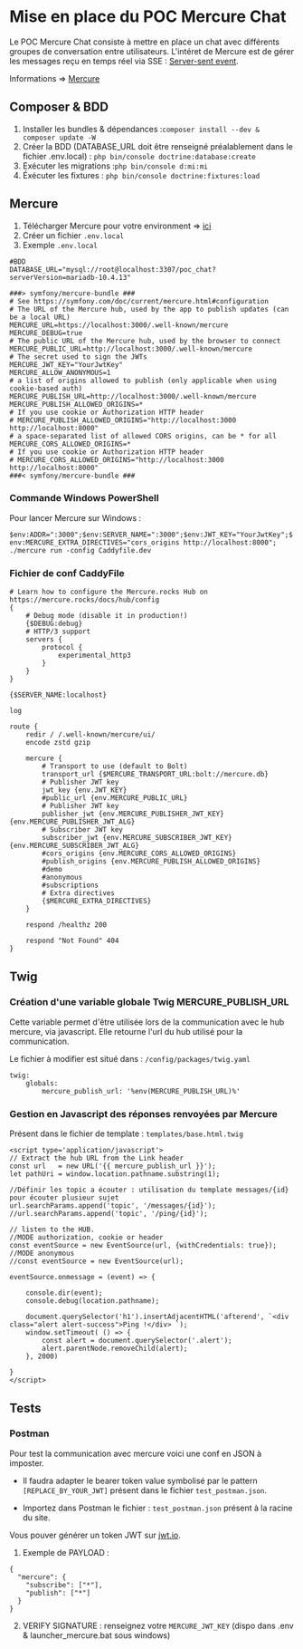 
# Mise en place du POC Mercure Chat

Le POC Mercure Chat consiste à mettre en place un chat avec différents groupes de conversation entre utilisateurs.
L'intéret de Mercure est de gérer les messages reçu en temps réel via SSE : [Server-sent event](https://en.wikipedia.org/wiki/Server-sent_events).

Informations  => [Mercure](https://mercure.rocks/)

## Composer & BDD
1. Installer les bundles & dépendances :`composer install --dev & composer update -W`
2. Créer la BDD (DATABASE_URL doit être renseigné préalablement dans le fichier .env.local) : ``php bin/console doctrine:database:create``
3. Exécuter les migrations :``php bin/console d:mi:mi``
4. Éxécuter les fixtures : ``php bin/console doctrine:fixtures:load``

## Mercure

1. Télécharger Mercure pour votre environment => [ici](https://github.com/dunglas/mercure/releases)
2. Créer un fichier ``.env.local``
3. Exemple ``.env.local``

```
#BDD
DATABASE_URL="mysql://root@localhost:3307/poc_chat?serverVersion=mariadb-10.4.13"

###> symfony/mercure-bundle ###
# See https://symfony.com/doc/current/mercure.html#configuration
# The URL of the Mercure hub, used by the app to publish updates (can be a local URL)
MERCURE_URL=https://localhost:3000/.well-known/mercure
MERCURE_DEBUG=true
# The public URL of the Mercure hub, used by the browser to connect
MERCURE_PUBLIC_URL=http://localhost:3000/.well-known/mercure
# The secret used to sign the JWTs
MERCURE_JWT_KEY="YourJwtKey"
MERCURE_ALLOW_ANONYMOUS=1
# a list of origins allowed to publish (only applicable when using cookie-based auth)
MERCURE_PUBLISH_URL=http://localhost:3000/.well-known/mercure
MERCURE_PUBLISH_ALLOWED_ORIGINS=*
# If you use cookie or Authorization HTTP header
# MERCURE_PUBLISH_ALLOWED_ORIGINS="http://localhost:3000 http://localhost:8000"
# a space-separated list of allowed CORS origins, can be * for all
MERCURE_CORS_ALLOWED_ORIGINS=*
# If you use cookie or Authorization HTTP header
# MERCURE_CORS_ALLOWED_ORIGINS="http://localhost:3000 http://localhost:8000"
###< symfony/mercure-bundle ###
```
### Commande Windows  PowerShell

Pour lancer Mercure sur Windows :

`$env:ADDR=":3000";$env:SERVER_NAME=":3000";$env:JWT_KEY="YourJwtKey";$env:MERCURE_EXTRA_DIRECTIVES="cors_origins http://localhost:8000"; ./mercure run -config Caddyfile.dev`
### Fichier de conf CaddyFile

```
# Learn how to configure the Mercure.rocks Hub on https://mercure.rocks/docs/hub/config
{
    # Debug mode (disable it in production!)
    {$DEBUG:debug}
    # HTTP/3 support
    servers {
        protocol {
            experimental_http3
        }
    }
}

{$SERVER_NAME:localhost}

log

route {
    redir / /.well-known/mercure/ui/
    encode zstd gzip

    mercure {
        # Transport to use (default to Bolt)
        transport_url {$MERCURE_TRANSPORT_URL:bolt://mercure.db}
        # Publisher JWT key
        jwt_key {env.JWT_KEY}
        #public_url {env.MERCURE_PUBLIC_URL}
        # Publisher JWT key
        publisher_jwt {env.MERCURE_PUBLISHER_JWT_KEY} {env.MERCURE_PUBLISHER_JWT_ALG}
        # Subscriber JWT key
        subscriber_jwt {env.MERCURE_SUBSCRIBER_JWT_KEY} {env.MERCURE_SUBSCRIBER_JWT_ALG}
        #cors_origins {env.MERCURE_CORS_ALLOWED_ORIGINS}
        #publish_origins {env.MERCURE_PUBLISH_ALLOWED_ORIGINS}
        #demo
        #anonymous
        #subscriptions
        # Extra directives
        {$MERCURE_EXTRA_DIRECTIVES}
    }

    respond /healthz 200

    respond "Not Found" 404
}
```
## Twig
### Création d'une variable globale Twig MERCURE_PUBLISH_URL

Cette variable permet d'être utilisée lors de la communication avec le hub mercure, via javascript.
Elle retourne l'url du hub utilisé pour la communication.

Le fichier à modifier est situé dans : ```/config/packages/twig.yaml```
```
twig:
    globals:
        mercure_publish_url: '%env(MERCURE_PUBLISH_URL)%'
```
### Gestion en Javascript des réponses renvoyées par Mercure

Présent dans le fichier de template : ```templates/base.html.twig```
```
<script type='application/javascript'>
// Extract the hub URL from the Link header
const url   = new URL('{{ mercure_publish_url }}');
let pathUri = window.location.pathname.substring(1);

//Définir les topic a écouter : utilisation du template messages/{id} pour écouter plusieur sujet
url.searchParams.append('topic', '/messages/{id}');
//url.searchParams.append('topic', '/ping/{id}');

// listen to the HUB.
//MODE authorization, cookie or header
const eventSource = new EventSource(url, {withCredentials: true});
//MODE anonymous
//const eventSource = new EventSource(url);

eventSource.onmessage = (event) => {

    console.dir(event);
    console.debug(location.pathname);

    document.querySelector('h1').insertAdjacentHTML('afterend', `<div class="alert alert-success">Ping !</div> `);
    window.setTimeout( () => {
        const alert = document.querySelector('.alert');
        alert.parentNode.removeChild(alert);
    }, 2000)

}
</script>
```

## Tests
### Postman

Pour test la communication avec mercure voici une conf en JSON à imposter.

* Il faudra adapter le bearer token value symbolisé par le pattern ``[REPLACE_BY_YOUR_JWT]`` présent dans le fichier `test_postman.json`. 

* Importez dans Postman le fichier : `test_postman.json` présent à la racine du site.

Vous pouver générer un token JWT sur [jwt.io](jwt.io).

1. Exemple de PAYLOAD :
```
{
  "mercure": {
    "subscribe": ["*"],
    "publish": ["*"]
  }
}
```
    
2. VERIFY SIGNATURE : renseignez votre `MERCURE_JWT_KEY` (dispo dans .env & launcher_mercure.bat sous windows)